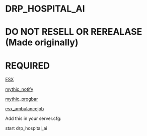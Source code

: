 # DRP_HOSPITAL_AI

# DO NOT RESELL OR REREALASE (Made originally)

# REQUIRED

[ESX](https://forum.fivem.net/t/release-esx-base/39881)

[mythic_notify](https://github.com/mythicrp/mythic_notify)

[mythic_progbar](https://github.com/mythicrp/mythic_progbar)

[esx_ambulancejob](https://github.com/ESX-Org/esx_ambulancejob)

Add this in your server.cfg:

start drp_hospital_ai
